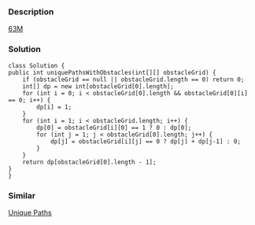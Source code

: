 ### Description
[63M](https://leetcode.com/problems/unique-paths-ii/description/)

### Solution

    class Solution {
    public int uniquePathsWithObstacles(int[][] obstacleGrid) {
        if (obstacleGrid == null || obstacleGrid.length == 0) return 0;
        int[] dp = new int[obstacleGrid[0].length];
        for (int i = 0; i < obstacleGrid[0].length && obstacleGrid[0][i] == 0; i++) {
            dp[i] = 1;
        }
        for (int i = 1; i < obstacleGrid.length; i++) {
            dp[0] = obstacleGrid[i][0] == 1 ? 0 : dp[0];
            for (int j = 1; j < obstacleGrid[0].length; j++) {
                dp[j] = obstacleGrid[i][j] == 0 ? dp[j] + dp[j-1] : 0;
            }
        }
        return dp[obstacleGrid[0].length - 1];
    }
    }

### Similar
[Unique Paths](https://leetcode.com/problems/unique-paths/description/)
